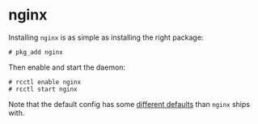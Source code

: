 # nginx

Installing `nginx` is as simple as installing the right package:

```shell
# pkg_add nginx
```

Then enable and start the daemon:

```shell
# rcctl enable nginx
# rcctl start nginx
```

Note that the default config has some [different
defaults](https://github.com/openbsd/ports/blob/master/www/nginx/patches/patch-conf_nginx_conf)
than `nginx` ships with.
